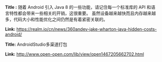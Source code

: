 **Title :** 随着 Android 引入 Java 8 的一些功能，请记住每一个标准库的 API 和语言特性都会带来一些相关的开销，这很重要。
虽然设备越来越快而且内存越来越多，代码大小和性能优化之间仍然是有着紧密关联的。

**Link:**  https://realm.io/cn/news/360andev-jake-wharton-java-hidden-costs-android/

**Title:** AndroidStudio多渠道打包  

**Link:** http://www.open-open.com/lib/view/open1467205662702.html

